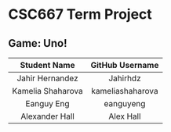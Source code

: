 # CSC667 Term Project

## Game: Uno!

|    Student Name    | GitHub Username |
|       :---:        |     :---:       |
| Jahir Hernandez    |    Jahirhdz     |
| Kamelia Shaharova  |kameliashaharova |
|    Eanguy Eng      |    eanguyeng    |
|   Alexander Hall   |    Alex Hall    |